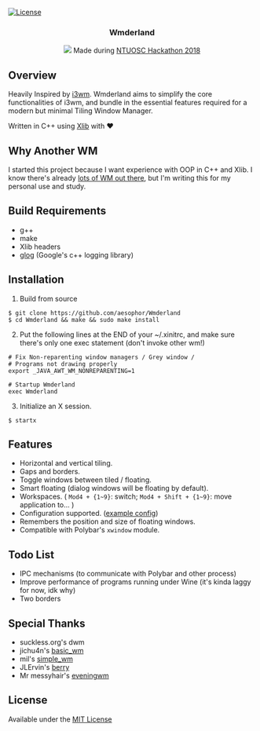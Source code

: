 [![License](http://img.shields.io/:license-mit-blue.svg)](http://doge.mit-license.org)

<div align="center">
<h3>Wmderland</h3>
<img src="https://github.com/aesophor/Wmderland/raw/master/assets/scrot.jpg">
Made during <a href="https://www.facebook.com/events/256671588330840/">NTUOSC Hackathon 2018</a>
</div>

## Overview
Heavily Inspired by [i3wm](https://github.com/i3/i3). Wmderland aims to simplify the core functionalities of i3wm, and bundle in the essential features required for a modern but minimal Tiling Window Manager.

Written in C++ using [Xlib](https://en.wikipedia.org/wiki/Xlib) with :heart:

## Why Another WM
I started this project because I want experience with OOP in C++ and Xlib. I know there's already [lots of WM out there](https://wiki.archlinux.org/index.php/Window_manager), but I'm writing this for my personal use and study.

## Build Requirements
* g++
* make
* Xlib headers
* [glog](https://github.com/google/glog) (Google's c++ logging library)

## Installation
1. Build from source
```
$ git clone https://github.com/aesophor/Wmderland
$ cd Wmderland && make && sudo make install
```

2. Put the following lines at the END of your ~/.xinitrc, and make sure there's only one exec statement (don't invoke other wm!)
```
# Fix Non-reparenting window managers / Grey window /
# Programs not drawing properly
export _JAVA_AWT_WM_NONREPARENTING=1

# Startup Wmderland
exec Wmderland
```

3. Initialize an X session.
```
$ startx
```

## Features
* Horizontal and vertical tiling.
* Gaps and borders.
* Toggle windows between tiled / floating.
* Smart floating (dialog windows will be floating by default).
* Workspaces. ( `Mod4 + {1~9}`: switch; `Mod4 + Shift + {1~9}`: move application to... )
* Configuration supported. ([example config](https://github.com/aesophor/Wmderland/blob/master/example/config))
* Remembers the position and size of floating windows.
* Compatible with Polybar's `xwindow` module.

## Todo List
* IPC mechanisms (to communicate with Polybar and other process)
* Improve performance of programs running under Wine (it's kinda laggy for now, idk why)
* Two borders

## Special Thanks
* suckless.org's dwm
* jichu4n's [basic_wm](https://github.com/jichu4n/basic_wm)
* mil's [simple_wm](https://github.com/mil/simple-wm)
* JLErvin's [berry](https://github.com/JLErvin/berry)
* Mr messyhair's [eveningwm](https://gitlab.com/mrmessyhair/eveningwm/blob/master/eveningwm.c)

## License
Available under the [MIT License](https://github.com/aesophor/Wmderland/blob/master/LICENSE)
